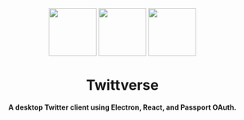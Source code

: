<div align="center">
  <img src="https://terraine.com/wp-content/uploads/2017/02/electron-logo.png" height="96" width="96" />
  <img src="https://cdn4.iconfinder.com/data/icons/logos-3/600/React.js_logo-512.png" height="96" width="96" />
  <img src="https://cdn.glitch.com/project-avatar/0d184ee3-fd8d-4b94-acf4-b4e686e57375.png" height="96" width="96" />
  <br>
  <h1>Twittverse</h1>
  <b>A desktop Twitter client using Electron, React, and Passport OAuth.</b>
</div>
